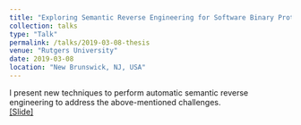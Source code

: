 ```yaml
---
title: "Exploring Semantic Reverse Engineering for Software Binary Protection"
collection: talks
type: "Talk"
permalink: /talks/2019-03-08-thesis
venue: "Rutgers University"
date: 2019-03-08
location: "New Brunswick, NJ, USA"
---
```


I present new techniques to perform automatic semantic reverse engineering to address the above-mentioned challenges.<br>
[[Slide]](http://pfsun.github.io/files/2019-03-08-thesis.pptx)